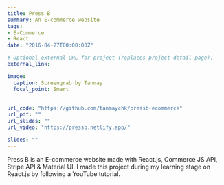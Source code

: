 ```yaml
---
title: Press B
summary: An E-commerce website
tags:
- E-Commerce
- React
date: "2016-04-27T00:00:00Z"

# Optional external URL for project (replaces project detail page).
external_link: 

image:
  caption: Screengrab by Tanmay
  focal_point: Smart
  
  
url_code: "https://github.com/tanmaychk/pressb-ecommerce"
url_pdf: ""
url_slides: ""
url_video: "https://pressb.netlify.app/"

slides: ""
---
```

Press B is an E-commerce website made with React.js, Commerce JS API, Stripe API & Material UI. I made this project during my learning stage on React.js by following a YouTube tutorial.